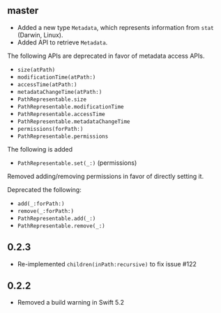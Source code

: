 ## master

- Added a new type `Metadata`, which represents information from `stat` (Darwin,
  Linux).
- Added API to retrieve `Metadata`.

The following APIs are deprecated in favor of metadata access APIs.

- `size(atPath)`
- `modificationTime(atPath:)`
- `accessTime(atPath:)`
- `metadataChangeTime(atPath:)`
- `PathRepresentable.size`
- `PathRepresentable.modificationTime`
- `PathRepresentable.accessTime`
- `PathRepresentable.metadataChangeTime`
- `permissions(forPath:)`
- `PathRepresentable.permissions`

The following is added

- `PathRepresentable.set(_:)` (permissions)

Removed adding/removing permissions in favor of directly setting it.

Deprecated the following:

- `add(_:forPath:)`
- `remove(_:forPath:)`
- `PathRepresentable.add(_:)`
- `PathRepresentable.remove(_:)`

## 0.2.3

- Re-implemented `children(inPath:recursive)` to fix issue #122

## 0.2.2

- Removed a build warning in Swift 5.2

